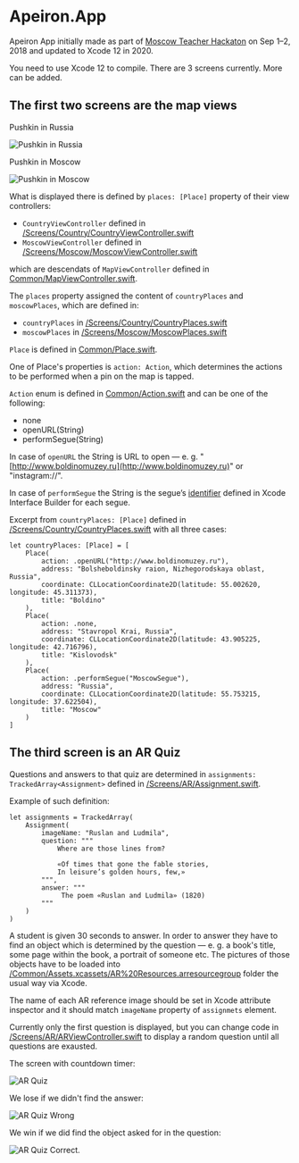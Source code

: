 # Apeiron.App
Apeiron App initially made as part of [Moscow Teacher Hackaton](https://web.archive.org/web/20180916000305/http://eduhackathon.ru/) on Sep 1–2, 2018 and updated to Xcode 12 in 2020.

You need to use Xcode 12 to compile.  There are 3 screens currently.  More can be added.

## The first two screens are the map views

Pushkin in Russia

![Pushkin in Russia](https://github.com/dbystruev/Apeiron.App/blob/master/Apeiron.App/Common/Assets.xcassets/Screnshots/Pushkin%20in%20Russia.imageset/Pushkin%20in%20Russia.png?raw=true)

Pushkin in Moscow

![Pushkin in Moscow](https://github.com/dbystruev/Apeiron.App/blob/master/Apeiron.App/Common/Assets.xcassets/Screnshots/Pushkin%20in%20Moscow.imageset/Pushkin%20in%20Moscow.png?raw=true)

What is displayed there is defined by `places: [Place]` property of their view controllers:

- `CountryViewController` defined in [/Screens/Country/CountryViewController.swift](https://github.com/dbystruev/Apeiron.App/blob/master/Apeiron.App/Screens/Country/CountryViewController.swift)
- `MoscowViewController` defined in [/Screens/Moscow/MoscowViewController.swift](https://github.com/dbystruev/Apeiron.App/blob/master/Apeiron.App/Screens/Moscow/MoscowViewController.swift)

which are descendats of `MapViewController` defined in [Common/MapViewController.swift](https://github.com/dbystruev/Apeiron.App/blob/master/Apeiron.App/Common/MapViewController.swift).

The `places` property assigned the content of `countryPlaces` and `moscowPlaces`, which are defined in:

- `countryPlaces` in [/Screens/Country/CountryPlaces.swift](https://github.com/dbystruev/Apeiron.App/blob/master/Apeiron.App/Screens/Country/CountryPlaces.swift)
- `moscowPlaces` in [/Screens/Moscow/MoscowPlaces.swift](https://github.com/dbystruev/Apeiron.App/blob/master/Apeiron.App/Screens/Moscow/MoscowPlaces.swift)

`Place` is defined in [Common/Place.swift](https://github.com/dbystruev/Apeiron.App/blob/master/Apeiron.App/Common/Place.swift).

One of Place's properties is `action: Action`, which determines the actions to be performed when a pin on the map is tapped.

`Action` enum is defined in [Common/Action.swift](https://github.com/dbystruev/Apeiron.App/blob/master/Apeiron.App/Common/Action.swift) and can be one of the following:
- none
- openURL(String)
- performSegue(String)

In case of `openURL` the String is URL to open — e. g. "[http://www.boldinomuzey.ru](http://www.boldinomuzey.ru)" or "instagram://".

In case of `performSegue` the String is the segue’s [identifier](https://developer.apple.com/documentation/uikit/uiviewcontroller/1621413-performsegue) defined in Xcode Interface Builder for each segue.

Excerpt from `countryPlaces: [Place]` defined in [/Screens/Country/CountryPlaces.swift](https://github.com/dbystruev/Apeiron.App/blob/master/Apeiron.App/Screens/Country/CountryPlaces.swift) with all three cases:

```
let countryPlaces: [Place] = [
    Place(
        action: .openURL("http://www.boldinomuzey.ru"),
        address: "Bolsheboldinsky raion, Nizhegorodskaya oblast, Russia",
        coordinate: CLLocationCoordinate2D(latitude: 55.002620, longitude: 45.311373),
        title: "Boldino"
    ),
    Place(
        action: .none,
        address: "Stavropol Krai, Russia",
        coordinate: CLLocationCoordinate2D(latitude: 43.905225, longitude: 42.716796),
        title: "Kislovodsk"
    ),
    Place(
        action: .performSegue("MoscowSegue"),
        address: "Russia",
        coordinate: CLLocationCoordinate2D(latitude: 55.753215, longitude: 37.622504),
        title: "Moscow"
    )
]
```

## The third screen is an AR Quiz

Questions and answers to that quiz are determined in `assignments: TrackedArray<Assignment>` defined in [/Screens/AR/Assignment.swift](https://github.com/dbystruev/Apeiron.App/blob/master/Apeiron.App/Screens/AR/Assignment.swift).

Example of such definition:

```
let assignments = TrackedArray(
    Assignment(
        imageName: "Ruslan and Ludmila",
        question: """
            Where are those lines from?
            
            «Of times that gone the fable stories,
            In leisure’s golden hours, few,»
        """,
        answer: """
             The poem «Ruslan and Ludmila» (1820)
        """
    )
)
```

A student is given 30 seconds to answer.  In order to answer they have to find an object which is determined by the question — e. g. a book's title, some page within the book, a portrait of someone etc.  The pictures of those objects have to be loaded into [/Common/Assets.xcassets/AR%20Resources.arresourcegroup](https://github.com/dbystruev/Apeiron.App/tree/master/Apeiron.App/Common/Assets.xcassets/AR%20Resources.arresourcegroup) folder the usual way via Xcode.

The name of each AR reference image should be set in Xcode attribute inspector and it should match `imageName` property of `assignmets` element.

Currently only the first question is displayed, but you can change code in [/Screens/AR/ARViewController.swift](https://github.com/dbystruev/Apeiron.App/blob/master/Apeiron.App/Screens/AR/ARViewController.swift) to display a random question until all questions are exausted.

The screen with countdown timer:

![AR Quiz](https://github.com/dbystruev/Apeiron.App/blob/master/Apeiron.App/Common/Assets.xcassets/Screnshots/AR%20Quiz.imageset/AR%20Quiz.png?raw=true)

We lose if we didn't find the answer:

![AR Quiz Wrong](https://github.com/dbystruev/Apeiron.App/blob/master/Apeiron.App/Common/Assets.xcassets/Screnshots/AR%20Quiz%20Wrong.imageset/AR%20Quiz%20Wrong.png?raw=true)

We win if we did find the object asked for in the question:

![AR Quiz Correct](https://github.com/dbystruev/Apeiron.App/blob/master/Apeiron.App/Common/Assets.xcassets/Screnshots/AR%20Quiz%20Correct.imageset/AR%20Quiz%20Correct.png?raw=true).
